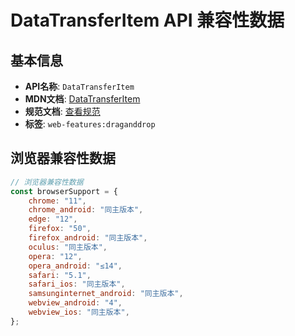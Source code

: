 # DataTransferItem API 兼容性数据

## 基本信息

- **API名称**: `DataTransferItem`
- **MDN文档**: [DataTransferItem](https://developer.mozilla.org/docs/Web/API/DataTransferItem)
- **规范文档**: [查看规范](https://html.spec.whatwg.org/multipage/dnd.html#the-datatransferitem-interface)
- **标签**: `web-features:draganddrop`

## 浏览器兼容性数据

```javascript
// 浏览器兼容性数据
const browserSupport = {
    chrome: "11",
    chrome_android: "同主版本",
    edge: "12",
    firefox: "50",
    firefox_android: "同主版本",
    oculus: "同主版本",
    opera: "12",
    opera_android: "≤14",
    safari: "5.1",
    safari_ios: "同主版本",
    samsunginternet_android: "同主版本",
    webview_android: "4",
    webview_ios: "同主版本",
};

```

